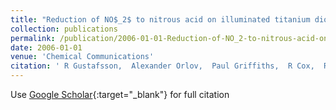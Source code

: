 ```yaml
---
title: "Reduction of NO$_2$ to nitrous acid on illuminated titanium dioxide aerosol surfaces: implications for photocatalysis and atmospheric chemistry"
collection: publications
permalink: /publication/2006-01-01-Reduction-of-NO_2-to-nitrous-acid-on-illuminated-titanium-dioxide-aerosol-surfaces-implications-for-photocatalysis-and-atmospheric-chemistry
date: 2006-01-01
venue: 'Chemical Communications'
citation: ' R Gustafsson,  Alexander Orlov,  Paul Griffiths,  R Cox,  Richard Lambert, &quot;Reduction of NO$_2$ to nitrous acid on illuminated titanium dioxide aerosol surfaces: implications for photocatalysis and atmospheric chemistry.&quot; Chemical Communications, 2006.'
---
```

Use [Google Scholar](https://scholar.google.com/scholar?q=Reduction+of+NO$_2$+to+nitrous+acid+on+illuminated+titanium+dioxide+aerosol+surfaces:+implications+for+photocatalysis+and+atmospheric+chemistry){:target="_blank"} for full citation